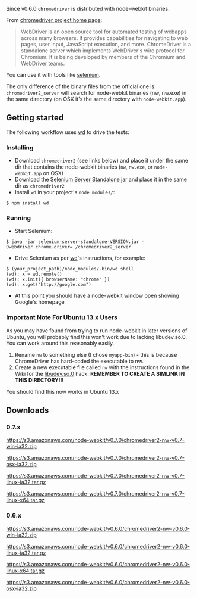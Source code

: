 Since v0.6.0 `chromedriver` is distributed with node-webkit binaries.

From [chromedriver project home page](http://code.google.com/p/chromedriver/):

> WebDriver is an open source tool for automated testing of webapps across many browsers. It provides capabilities for navigating to web pages, user input, JavaScript execution, and more. ChromeDriver is a standalone server which implements WebDriver's wire protocol for Chromium. It is being developed by members of the Chromium and WebDriver teams. 

You can use it with tools like [selenium](http://docs.seleniumhq.org/).

The only difference of the binary files from the official one is: `chromedriver2_server` will search for node-webkit binaries (nw, nw.exe) in the same directory (on OSX it's the same directory with `node-webkit.app`).

## Getting started

The following workflow uses [wd](https://github.com/admc/wd) to drive the tests:

### Installing

* Download `chromedriver2` (see links below) and place it under the same dir that contains the node-webkit binaries (`nw`, `nw.exe`, or `node-webkit.app` on OSX)
* Download the [Selenium Server Standalone](http://docs.seleniumhq.org/download/) jar and place it in the same dir as `chromedriver2`
* Install `wd` in your project's `node_modules/`:
```
$ npm install wd
```

### Running

* Start Selenium:
```
$ java -jar selenium-server-standalone-VERSION.jar -Dwebdriver.chrome.driver=./chromedriver2_server
```
* Drive Selenium as per [wd](https://github.com/admc/wd)'s instructions, for example:
```
$ (your_project_path)/node_modules/.bin/wd shell
(wd): x = wd.remote()
(wd): x.init({ browserName: "chrome" })
(wd): x.get("http://google.com")
```
* At this point you should have a node-webkit window open showing Google's homepage

### Important Note For Ubuntu 13.x Users

As you may have found from trying to run node-webkit in later versions of Ubuntu, you will probably find this won't work due to lacking libudev.so.0.  You can work around this reasonably easily.
  1. Rename `nw` to something else (I chose `myapp-bin`) - this is because ChromeDriver has hard-coded the executable to nw.
  2. Create a new executable file called `nw` with the instructions found in the Wiki for the [libudev.so.0](https://github.com/rogerwang/node-webkit/wiki/The-solution-of-lacking-libudev.so.0) hack.  **REMEMBER TO CREATE A SIMLINK IN THIS DIRECTORY!!!**

You should find this now works in Ubuntu 13.x

## Downloads
### 0.7.x
https://s3.amazonaws.com/node-webkit/v0.7.0/chromedriver2-nw-v0.7-win-ia32.zip

https://s3.amazonaws.com/node-webkit/v0.7.0/chromedriver2-nw-v0.7-osx-ia32.zip

https://s3.amazonaws.com/node-webkit/v0.7.0/chromedriver2-nw-v0.7-linux-ia32.tar.gz

https://s3.amazonaws.com/node-webkit/v0.7.0/chromedriver2-nw-v0.7-linux-x64.tar.gz

### 0.6.x
https://s3.amazonaws.com/node-webkit/v0.6.0/chromedriver2-nw-v0.6.0-win-ia32.zip

https://s3.amazonaws.com/node-webkit/v0.6.0/chromedriver2-nw-v0.6.0-linux-ia32.tar.gz

https://s3.amazonaws.com/node-webkit/v0.6.0/chromedriver2-nw-v0.6.0-linux-x64.tar.gz

https://s3.amazonaws.com/node-webkit/v0.6.0/chromedriver2-nw-v0.6.0-osx-ia32.zip